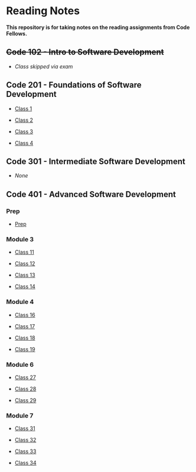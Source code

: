 # Reading Notes

**This repository is for taking notes on the reading assignments from Code Fellows.**

## ~~Code 102 - Intro to Software Development~~

- *Class skipped via exam*

## Code 201 - Foundations of Software Development

- [Class 1](./201/class-01.md)

- [Class 2](./201/class-02.md)

- [Class 3](./201/class-03.md)

- [Class 4](./201/class-04.md)

## Code 301 - Intermediate Software Development

- *None*

## Code 401 - Advanced Software Development

### Prep

- [Prep](./401/module-0-prep/class-00-prep.md)

### Module 3

- [Class 11](./401/module-3/class-11.md)

- [Class 12](./401/module-3/class-12.md)

- [Class 13](./401/module-3/class-13.md)

- [Class 14](./401/module-3/class-14.md)

### Module 4

- [Class 16](./401/module-4/class-16.md)

- [Class 17](./401/module-4/class-17.md)

- [Class 18](./401/module-4/class-18.md)

- [Class 19](./401/module-4/class-19.md)

### Module 6

- [Class 27](./401/module-6/class-27.md)

- [Class 28](./401/module-6/class-28.md)

- [Class 29](./401/module-6/class-29.md)

### Module 7

- [Class 31](./401/module-7/class-31.md)

- [Class 32](./401/module-7/class-32.md)

- [Class 33](./401/module-7/class-33.md)

- [Class 34](./401/module-7/class-34.md)
